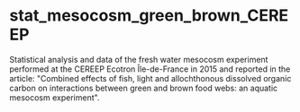 # stat_mesocosm_green_brown_CEREEP

Statistical analysis and data of the fresh water mesocosm experiment performed at the CEREEP Ecotron Île-de-France in 2015 and reported in the article: "Combined effects of fish, light and allochthonous dissolved organic carbon on interactions between green and brown food webs: an aquatic mesocosm experiment".
